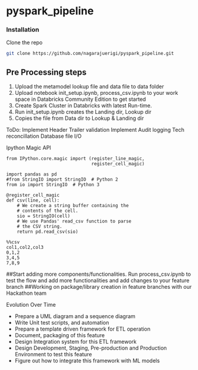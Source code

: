 # pyspark_pipeline
### Installation
Clone the repo
   ```sh
   git clone https://github.com/nagarajuerigi/pyspark_pipeline.git
   ```
## Pre Processing steps

1. Upload the metamodel lookup file and data file to data folder
2. Upload notebook init_setup.ipynb, process_csv.ipynb to your work space in Databricks Community Edition to get started
3. Create Spark Cluster in Databricks with latest Run-time.
4. Run init_setup.ipynb creates the Landing dir, Lookup dir
5. Copies the file from Data dir to Lookup & Landing dir


ToDo:
Implement Header Trailer validation
Implement Audit logging
Tech reconcillation
Database file I/O

Ipython Magic API
```
from IPython.core.magic import (register_line_magic, 
                                register_cell_magic)
                                
import pandas as pd
#from StringIO import StringIO  # Python 2
from io import StringIO  # Python 3

@register_cell_magic
def csv(line, cell):
    # We create a string buffer containing the
    # contents of the cell.
    sio = StringIO(cell)
    # We use Pandas' read_csv function to parse
    # the CSV string.
    return pd.read_csv(sio)

%%csv
col1,col2,col3
0,1,2
3,4,5
7,8,9 
```

##Start adding more components/functionalities.
 Run process_csv.ipynb to test the flow and add more functionalities and add changes to your feature branch
##Working on package/library creation in feature branches with our Hackathon team

Evolution Over Time
- Prepare a UML diagram and a sequence diagram
- Write Unit test scripts, and automation
- Prepare a template driven framework for ETL operation
- Document, packaging of this feature
- Design Integration system for this ETL framework
- Design Development, Staging, Pre-production and Production Environment to test this feature 
- Figure out how to integrate this framework with ML models
